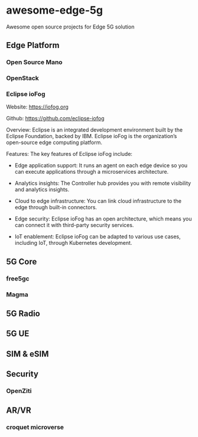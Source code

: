 # awesome-edge-5g
Awesome open source projects for Edge 5G solution

## Edge Platform

### Open Source Mano

### OpenStack

### Eclipse ioFog

Website: https://iofog.org

Github: https://github.com/eclipse-iofog

Overview: Eclipse is an integrated development environment built by the Eclipse Foundation, backed by IBM. Eclipse ioFog is the organization’s open-source edge computing platform. 

Features: The key features of Eclipse ioFog include:

 - Edge application support: It runs an agent on each edge device so you can execute applications through a microservices architecture. 

 - Analytics insights: The Controller hub provides you with remote visibility and analytics insights. 
 
 - Cloud to edge infrastructure: You can link cloud infrastructure to the edge through built-in connectors.
 
 - Edge security: Eclipse ioFog has an open architecture, which means you can connect it with third-party security services. 
 
 - IoT enablement: Eclipse ioFog can be adapted to various use cases, including IoT, through Kubernetes development. 

## 5G Core

### free5gc

### Magma

## 5G Radio

## 5G UE

## SIM & eSIM

## Security

### OpenZiti

## AR/VR

### croquet microverse

